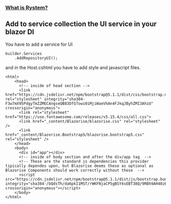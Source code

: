 ﻿### [What is Rystem?](https://github.com/KeyserDSoze/RystemV3)

## Add to service collection the UI service in your blazor DI

You have to add a service for UI

    builder.Services
        .AddRepositoryUI();

and in the Host.cshtml you have to add style and javascript files.

    <html>
        <head>
          <!-- inside of head section -->
          <link href="https://cdn.jsdelivr.net/npm/bootstrap@5.1.1/dist/css/bootstrap.min.css" rel="stylesheet" integrity="sha384-F3w7mX95PdgyTmZZMECAngseQB83DfGTowi0iMjiWaeVhAn4FJkqJByhZMI3AhiU" crossorigin="anonymous">
          <link rel="stylesheet" href="https://use.fontawesome.com/releases/v5.15.4/css/all.css">
          <link href="_content/Blazorise/blazorise.css" rel="stylesheet" />
          <link href="_content/Blazorise.Bootstrap5/blazorise.bootstrap5.css" rel="stylesheet" />
        </head>
        <body>
          <div id="app"></div>
          <!-- inside of body section and after the div/app tag  -->
          <!-- These are the standard js dependencies this provider tipically dependes upon, but Blazorise deems these as optional as Blazorise Components should work correctly without these  -->
          <script src="https://cdn.jsdelivr.net/npm/bootstrap@5.1.1/dist/js/bootstrap.bundle.min.js" integrity="sha384-/bQdsTh/da6pkI1MST/rWKFNjaCP5gBSY4sEBT38Q/9RBh9AH40zEOg7Hlq2THRZ" crossorigin="anonymous"></script>
        </body>
    </html>